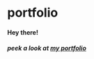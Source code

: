 # portfolio
<h4>Hey there!<h4>
<h5>peek a look at <a href="kapilkumar2001.github.io/portfolio/">my portfolio</a></h5>
